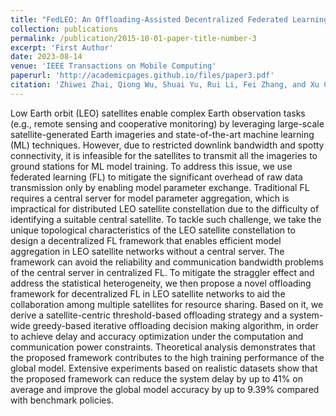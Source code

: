 ```yaml
---
title: "FedLEO: An Offloading-Assisted Decentralized Federated Learning Framework for Low Earth Orbit Satellite Networks"
collection: publications
permalink: /publication/2015-10-01-paper-title-number-3
excerpt: 'First Author'
date: 2023-08-14
venue: 'IEEE Transactions on Mobile Computing'
paperurl: 'http://academicpages.github.io/files/paper3.pdf'
citation: 'Zhiwei Zhai, Qiong Wu, Shuai Yu, Rui Li, Fei Zhang, and Xu Chen. (2023). &quot;FedLEO: An Offloading-Assisted Decentralized Federated Learning Framework for Low Earth Orbit Satellite Networks.&quot; <i>IEEE Transactions on Mobile Computing</i>. 23(5), 5260-5279.'
---
```


Low Earth orbit (LEO) satellites enable complex Earth observation tasks (e.g., remote sensing and cooperative monitoring) by leveraging large-scale satellite-generated Earth imageries and state-of-the-art machine learning (ML) techniques. However, due to restricted downlink bandwidth and spotty connectivity, it is infeasible for the satellites to transmit all the imageries to ground stations for ML model training. To address this issue, we use federated learning (FL) to mitigate the significant overhead of raw data transmission only by enabling model parameter exchange. Traditional FL requires a central server for model parameter aggregation, which is impractical for distributed LEO satellite constellation due to the difficulty of identifying a suitable central satellite. To tackle such challenge, we take the unique topological characteristics of the LEO satellite constellation to design a decentralized FL framework that enables efficient model aggregation in LEO satellite networks without a central server. The framework can avoid the reliability and communication bandwidth problems of the central server in centralized FL. To mitigate the straggler effect and address the statistical heterogeneity, we then propose a novel offloading framework for decentralized FL in LEO satellite networks to aid the collaboration among multiple satellites for resource sharing. Based on it, we derive a satellite-centric threshold-based offloading strategy and a system-wide greedy-based iterative offloading decision making algorithm, in order to achieve delay and accuracy optimization under the computation and communication power constraints. Theoretical analysis demonstrates that the proposed framework contributes to the high training performance of the global model. Extensive experiments based on realistic datasets show that the proposed framework can reduce the system delay by up to 41% on average and improve the global model accuracy by up to 9.39% compared with benchmark policies.
